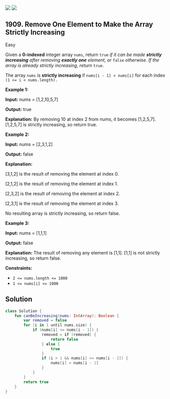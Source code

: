 [![](https://img.shields.io/github/stars/javadev/LeetCode-in-Kotlin?label=Stars&style=flat-square)](https://github.com/javadev/LeetCode-in-Kotlin)
[![](https://img.shields.io/github/forks/javadev/LeetCode-in-Kotlin?label=Fork%20me%20on%20GitHub%20&style=flat-square)](https://github.com/javadev/LeetCode-in-Kotlin/fork)

## 1909\. Remove One Element to Make the Array Strictly Increasing

Easy

Given a **0-indexed** integer array `nums`, return `true` _if it can be made **strictly increasing** after removing **exactly one** element, or_ `false` _otherwise. If the array is already strictly increasing, return_ `true`.

The array `nums` is **strictly increasing** if `nums[i - 1] < nums[i]` for each index `(1 <= i < nums.length).`

**Example 1:**

**Input:** nums = [1,2,10,5,7]

**Output:** true

**Explanation:** By removing 10 at index 2 from nums, it becomes [1,2,5,7]. [1,2,5,7] is strictly increasing, so return true.

**Example 2:**

**Input:** nums = [2,3,1,2]

**Output:** false

**Explanation:** 

[3,1,2] is the result of removing the element at index 0. 

[2,1,2] is the result of removing the element at index 1. 

[2,3,2] is the result of removing the element at index 2. 

[2,3,1] is the result of removing the element at index 3. 

No resulting array is strictly increasing, so return false.

**Example 3:**

**Input:** nums = [1,1,1]

**Output:** false

**Explanation:** The result of removing any element is [1,1]. [1,1] is not strictly increasing, so return false.

**Constraints:**

*   `2 <= nums.length <= 1000`
*   `1 <= nums[i] <= 1000`

## Solution

```kotlin
class Solution {
    fun canBeIncreasing(nums: IntArray): Boolean {
        var removed = false
        for (i in 1 until nums.size) {
            if (nums[i] <= nums[i - 1]) {
                removed = if (removed) {
                    return false
                } else {
                    true
                }
                if (i > 1 && nums[i] <= nums[i - 2]) {
                    nums[i] = nums[i - 1]
                }
            }
        }
        return true
    }
}
```